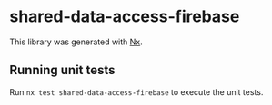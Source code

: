 # shared-data-access-firebase

This library was generated with [Nx](https://nx.dev).

## Running unit tests

Run `nx test shared-data-access-firebase` to execute the unit tests.

